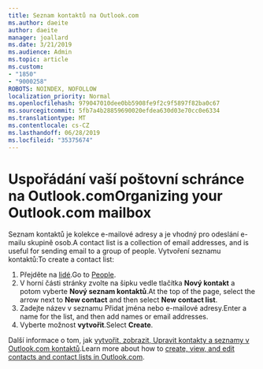 ```yaml
---
title: Seznam kontaktů na Outlook.com
ms.author: daeite
author: daeite
manager: joallard
ms.date: 3/21/2019
ms.audience: Admin
ms.topic: article
ms.custom:
- "1850"
- "9000258"
ROBOTS: NOINDEX, NOFOLLOW
localization_priority: Normal
ms.openlocfilehash: 979047010dee0bb5908fe9f2c9f5897f82ba0c67
ms.sourcegitcommit: 5fb7a4b28859690020efdea630d03e70cc0e6334
ms.translationtype: MT
ms.contentlocale: cs-CZ
ms.lasthandoff: 06/28/2019
ms.locfileid: "35375674"
---
```

# <a name="organizing-your-outlookcom-mailbox"></a><span data-ttu-id="47aa5-102">Uspořádání vaší poštovní schránce na Outlook.com</span><span class="sxs-lookup"><span data-stu-id="47aa5-102">Organizing your Outlook.com mailbox</span></span>

<span data-ttu-id="47aa5-103">Seznam kontaktů je kolekce e-mailové adresy a je vhodný pro odeslání e-mailu skupině osob.</span><span class="sxs-lookup"><span data-stu-id="47aa5-103">A contact list is a collection of email addresses, and is useful for sending email to a group of people.</span></span> <span data-ttu-id="47aa5-104">Vytvoření seznamu kontaktů:</span><span class="sxs-lookup"><span data-stu-id="47aa5-104">To create a contact list:</span></span>

1. <span data-ttu-id="47aa5-105">Přejděte na [lidé](https://outlook.live.com/people/).</span><span class="sxs-lookup"><span data-stu-id="47aa5-105">Go to [People](https://outlook.live.com/people/).</span></span>
1. <span data-ttu-id="47aa5-106">V horní části stránky zvolte na šipku vedle tlačítka **Nový kontakt** a potom vyberte **Nový seznam kontaktů**.</span><span class="sxs-lookup"><span data-stu-id="47aa5-106">At the top of the page, select the arrow next to **New contact** and then select **New contact list**.</span></span>
1. <span data-ttu-id="47aa5-107">Zadejte název v seznamu Přidat jména nebo e-mailové adresy.</span><span class="sxs-lookup"><span data-stu-id="47aa5-107">Enter a name for the list, and then add names or email addresses.</span></span>
1. <span data-ttu-id="47aa5-108">Vyberte možnost **vytvořit**.</span><span class="sxs-lookup"><span data-stu-id="47aa5-108">Select **Create**.</span></span>

<span data-ttu-id="47aa5-109">Další informace o tom, jak [vytvořit, zobrazit, Upravit kontakty a seznamy v Outlook.com kontaktů](https://support.office.com/article/5b909158-036e-4820-92f7-2a27f57b9f01).</span><span class="sxs-lookup"><span data-stu-id="47aa5-109">Learn more about how to [create, view, and edit contacts and contact lists in Outlook.com](https://support.office.com/article/5b909158-036e-4820-92f7-2a27f57b9f01).</span></span>